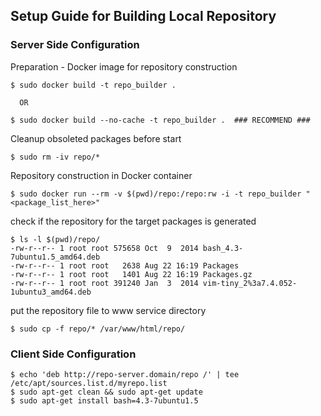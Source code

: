 Setup Guide for Building Local Repository
-----------------------------------------

### Server Side Configuration

Preparation - Docker image for repository construction

    $ sudo docker build -t repo_builder .

      OR

    $ sudo docker build --no-cache -t repo_builder .  ### RECOMMEND ###

Cleanup obsoleted packages before start

    $ sudo rm -iv repo/*

Repository construction in Docker container

    $ sudo docker run --rm -v $(pwd)/repo:/repo:rw -i -t repo_builder "<package_list_here>"

check if the repository for the target packages is generated

    $ ls -l $(pwd)/repo/
    -rw-r--r-- 1 root root 575658 Oct  9  2014 bash_4.3-7ubuntu1.5_amd64.deb
    -rw-r--r-- 1 root root   2638 Aug 22 16:19 Packages
    -rw-r--r-- 1 root root   1401 Aug 22 16:19 Packages.gz
    -rw-r--r-- 1 root root 391240 Jan  3  2014 vim-tiny_2%3a7.4.052-1ubuntu3_amd64.deb

put the repository file to www service directory

    $ sudo cp -f repo/* /var/www/html/repo/


### Client Side Configuration

    $ echo 'deb http://repo-server.domain/repo /' | tee /etc/apt/sources.list.d/myrepo.list
    $ sudo apt-get clean && sudo apt-get update
    $ sudo apt-get install bash=4.3-7ubuntu1.5
